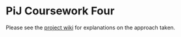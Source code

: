 # PiJ Coursework Four

Please see the [project wiki](https://github.com/BBK-PiJ-2014-66/cw4/wiki) for explanations on the approach taken.

